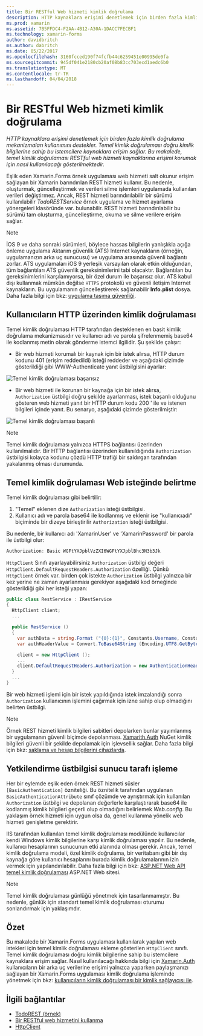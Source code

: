 ```yaml
---
title: Bir RESTful Web hizmeti kimlik doğrulama
description: HTTP kaynaklara erişimi denetlemek için birden fazla kimlik doğrulama mekanizmaları kullanımını destekler. Temel kimlik doğrulaması doğru kimlik bilgilerine sahip bu istemcilere kaynaklara erişim sağlar. Bu makalede, temel kimlik doğrulaması RESTful web hizmeti kaynaklarına erişimi korumak için nasıl kullanılacağı gösterilmektedir.
ms.prod: xamarin
ms.assetid: 7B5FFDC4-F2AA-4B12-A30A-1DACC7FECBF1
ms.technology: xamarin-forms
author: davidbritch
ms.author: dabritch
ms.date: 05/22/2017
ms.openlocfilehash: 3160fcced190f74fcfb44c6259451e00995de0fa
ms.sourcegitcommit: 945df041e2180cb20af08b83cc703ecd1aedc6b0
ms.translationtype: MT
ms.contentlocale: tr-TR
ms.lasthandoff: 04/04/2018
---
```

# <a name="authenticating-a-restful-web-service"></a>Bir RESTful Web hizmeti kimlik doğrulama

_HTTP kaynaklara erişimi denetlemek için birden fazla kimlik doğrulama mekanizmaları kullanımını destekler. Temel kimlik doğrulaması doğru kimlik bilgilerine sahip bu istemcilere kaynaklara erişim sağlar. Bu makalede, temel kimlik doğrulaması RESTful web hizmeti kaynaklarına erişimi korumak için nasıl kullanılacağı gösterilmektedir._

Eşlik eden Xamarin.Forms örnek uygulaması web hizmeti salt okunur erişim sağlayan bir Xamarin barındırılan REST hizmeti kullanır. Bu nedenle, oluşturmak, güncelleştirmek ve verileri silme işlemleri uygulamada kullanılan verileri değiştirmez. Ancak, REST hizmeti barındırılabilir bir sürümü kullanılabilir *TodoRESTService* örnek uygulama ve hizmet ayarlama yönergeleri klasöründe var. bulunabilir. REST hizmeti barındırılabilir bu sürümü tam oluşturma, güncelleştirme, okuma ve silme verilere erişim sağlar.

> [!NOTE]
> İOS 9 ve daha sonraki sürümleri, böylece hassas bilgilerin yanlışlıkla açığa önleme uygulama Aktarım güvenlik (ATS) Internet kaynakların (örneğin, uygulamanızın arka uç sunucusu) ve uygulama arasında güvenli bağlantı zorlar. ATS uygulamaları iOS 9 yerleşik varsayılan olarak etkin olduğundan, tüm bağlantıları ATS güvenlik gereksinimlerini tabi olacaktır. Bağlantıları bu gereksinimlerini karşılamıyorsa, bir özel durum ile başarısız olur.
> ATS kabul dışı kullanmak mümkün değilse `HTTPS` protokolü ve güvenli iletişim Internet kaynakların. Bu uygulamanın güncelleştirerek sağlanabilir **Info.plist** dosya. Daha fazla bilgi için bkz: [uygulama taşıma güvenliği](~/ios/app-fundamentals/ats.md).

## <a name="authenticating-users-over-http"></a>Kullanıcıların HTTP üzerinden kimlik doğrulaması

Temel kimlik doğrulaması HTTP tarafından desteklenen en basit kimlik doğrulama mekanizmasıdır ve kullanıcı adı ve parola şifrelenmemiş base64 ile kodlanmış metin olarak gönderme istemci ilgilidir. Şu şekilde çalışır:

- Bir web hizmeti korumalı bir kaynak için bir istek alırsa, HTTP durum kodunu 401 (erişim reddedildi) isteği reddeder ve aşağıdaki çizimde gösterildiği gibi WWW-Authenticate yanıt üstbilgisini ayarlar:

![](rest-images/basic-authentication-fail.png "Temel kimlik doğrulaması başarısız")

- Bir web hizmeti ile korunan bir kaynağa için bir istek alırsa, `Authorization` üstbilgi doğru şekilde ayarlanması, istek başarılı olduğunu gösteren web hizmeti yanıt bir HTTP durum kodu 200 ' ile ve istenen bilgileri içinde yanıt. Bu senaryo, aşağıdaki çizimde gösterilmiştir:

![](rest-images/basic-authentication-success.png "Temel kimlik doğrulaması başarılı")

> [!NOTE]
> Temel kimlik doğrulaması yalnızca HTTPS bağlantısı üzerinden kullanılmalıdır. Bir HTTP bağlantısı üzerinden kullanıldığında <code>Authorization</code> üstbilgisi kolayca kodunu çözdü HTTP trafiği bir saldırgan tarafından yakalanmış olması durumunda.

## <a name="specifying-basic-authentication-in-a-web-request"></a>Temel kimlik doğrulaması Web isteğinde belirtme

Temel kimlik doğrulaması gibi belirtilir:

1. "Temel" eklenen dize `Authorization` isteği üstbilgisi.
1. Kullanıcı adı ve parola base64 ile kodlanmış ve eklenir ise "kullanıcıadı" biçiminde bir dizeye birleştirilir `Authorization` isteği üstbilgisi.

Bu nedenle, bir kullanıcı adı 'XamarinUser' ve 'XamarinPassword' bir parola ile üstbilgi olur:

```csharp
Authorization: Basic WGFtYXJpblVzZXI6WGFtYXJpblBhc3N3b3Jk
```

`HttpClient` Sınıfı ayarlayabilirsiniz `Authorization` üstbilgi değeri `HttpClient.DefaultRequestHeaders.Authorization` özelliği. Çünkü `HttpClient` örnek var. birden çok istekte `Authorization` üstbilgi yalnızca bir kez yerine ne zaman ayarlanması gerekiyor aşağıdaki kod örneğinde gösterildiği gibi her isteği yapan:

```csharp
public class RestService : IRestService
{
  HttpClient client;
  ...

  public RestService ()
  {
    var authData = string.Format ("{0}:{1}", Constants.Username, Constants.Password);
    var authHeaderValue = Convert.ToBase64String (Encoding.UTF8.GetBytes (authData));

    client = new HttpClient ();
    ...
    client.DefaultRequestHeaders.Authorization = new AuthenticationHeaderValue ("Basic", authHeaderValue);
  }
  ...
}
```

Bir web hizmeti işlemi için bir istek yapıldığında istek imzalandığı sonra `Authorization` kullanıcının işlemini çağırmak için izne sahip olup olmadığını belirten üstbilgi.

> [!NOTE]
> Örnek REST hizmeti kimlik bilgileri sabitleri depolarken bunlar yayımlanmış bir uygulamanın güvenli biçimde depolanması. [Xamarith.Auth](https://www.nuget.org/packages/Xamarin.Auth/) NuGet kimlik bilgileri güvenli bir şekilde depolamak için işlevsellik sağlar. Daha fazla bilgi için bkz: [saklama ve hesap bilgilerini cihazlarda](~/xamarin-forms/data-cloud/authentication/oauth.md).


## <a name="processing-the-authorization-header-server-side"></a>Yetkilendirme üstbilgisi sunucu tarafı işleme

Her bir eylemde eşlik eden örnek REST hizmeti süsler `[BasicAuthentication]` özniteliği. Bu öznitelik tarafından uygulanan `BasicAuthenticationAttribute` sınıf çözümde ve ayrıştırmak için kullanılan `Authorization` üstbilgi ve depolanan değerlerle karşılaştırarak base64 ile kodlanmış kimlik bilgileri geçerli olup olmadığını belirlemek *Web.config*. Bu yaklaşım örnek hizmeti için uygun olsa da, genel kullanıma yönelik web hizmeti genişletme gerektirir.

IIS tarafından kullanılan temel kimlik doğrulaması modülünde kullanıcılar kendi Windows kimlik bilgilerine karşı kimlik doğrulaması yapılır. Bu nedenle, kullanıcı hesaplarının sunucunun etki alanında olması gerekir. Ancak, temel kimlik doğrulama modeli, özel kimlik doğrulama, bir veritabanı gibi bir dış kaynağa göre kullanıcı hesaplarını burada kimlik doğrulamalarının izin vermek için yapılandırılabilir. Daha fazla bilgi için bkz: [ASP.NET Web API temel kimlik doğrulaması](http://www.asp.net/web-api/overview/security/basic-authentication) ASP.NET Web sitesi.

> [!NOTE]
> Temel kimlik doğrulaması günlüğü yönetmek için tasarlanmamıştır. Bu nedenle, günlük için standart temel kimlik doğrulaması oturumu sonlandırmak için yaklaşımdır.

## <a name="summary"></a>Özet

Bu makalede bir Xamarin.Forms uygulaması kullanılarak yapılan web istekleri için temel kimlik doğrulaması ekleme gösterilen `HttpClient` sınıfı. Temel kimlik doğrulaması doğru kimlik bilgilerine sahip bu istemcilere kaynaklara erişim sağlar. Nasıl kullanılacağı hakkında bilgi için [Xamarin.Auth](https://www.nuget.org/packages/Xamarin.Auth/) kullanıcıların bir arka uç verilerine erişimi yalnızca yaparken paylaşmanızı sağlayan bir Xamarin.Forms uygulaması kimlik doğrulama işleminde yönetmek için bkz: [kullanıcıların kimlik doğrulaması bir kimlik sağlayıcısı ile](~/xamarin-forms/data-cloud/authentication/oauth.md).


## <a name="related-links"></a>İlgili bağlantılar

- [TodoREST (örnek)](https://developer.xamarin.com/samples/xamarin-forms/WebServices/TodoREST/)
- [Bir RESTful web hizmetini kullanma](~/xamarin-forms/data-cloud/consuming/rest.md)
- [HttpClient](https://msdn.microsoft.com/library/system.net.http.httpclient(v=vs.110).aspx)
